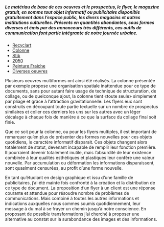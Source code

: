 ##### Le matériau de base de ces oeuvres et le prospectus, le flyer, le magazine gratuit, en somme tout objet informatif ou publicitaire disponible gratuitement dans l’espace public, les divers magasins et autres institutions culturelles. Présents en quantités abondantes, sous formes diverses et émis par des annonceurs très différents, ces outils de communication font partie intégrante de notre journée urbaine. 

* [Recyclart](#Recyclart)
* [Colonne](#Colonne)
* [Stib](#Stib)
* [2050](#flyers%202)
* [Peinture Fraiche](#flyers%203)
* [Diverses oeuvres](#flyers%201)

Plusieurs oeuvres multiformes ont ainsi été réalisés. La colonne présentée par exemple propose une organisation spatiale inattendue pour ce type de documents, sans pour autant faire usage de technique de structuration, de collage, ou de quelconque ajout, la colonne tient «toute seule» simplement par pliage et grâce à l’attraction gravitationnelle. Les flyers eux sont construits en découpant toute partie textuelle sur un nombre de prospectus similaires et coller ces derniers les uns sur les autres avec un léger décalage à chaque fois de manière à ce que la surface du collage final soit finie.

Que ce soit pour la colonne, ou pour les flyers multiples, il est important de remarquer qu’en plus de présenter des formes nouvelles pour ces objets quotidiens, le caractère informatif disparait. Ces objets changent alors totalement de statut, devenant incapable de remplir leur fonction première. 
Il pourraient devenir totalement inutile, mais l’absurdité de leur existence combinée à leur qualités esthétiques et plastiques leur confère une valeur nouvelle. Par accumulation ou déformation les informations disparaissent, sont quasiment censurées, au profit d’une forme nouvelle.

En tant qu’étudiant en design graphique et issu d’une famille de publicitaires, j’ai été mainte fois confronté à la création et la distribution de ce type de document. La proposition d’un flyer à un client est une réponse courante et attendue pour résoudre nombre de problèmes de communications. Mais combiné à toutes les autres informations et indications auxquelles nous sommes soumis quotidiennement, leur message à du mal à se frayer un chemin jusqu’à notre conscience. En proposant de possible transformations j’ai cherché à proposer une alternative au constat sur la surabondance des images et des informations.